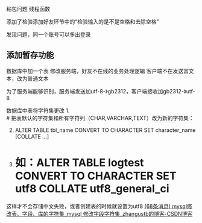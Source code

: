 粘包问题
线程函数

添加了检验添加好友环节中的“检验输入的是不是空格和去除空格”


发现问题，同一个账号可以多出登录

## 添加暂存功能
数据库中加一个表
修改服务端，好友不在线的业务处理逻辑
客户端不在发送富文本，改为普通文本

为了服务端能够识别，服务端发送加utf-8-》gb2312，客户端接收加gb2312-》utf-8

数据库中表将字符集更改
1.    
    # 把表默认的字符集和所有字符列（CHAR,VARCHAR,TEXT）改为新的字符集：
    
2.  ALTER TABLE tbl_name CONVERT TO CHARACTER SET character_name [COLLATE ...]
    
3.  # 如：ALTER TABLE logtest CONVERT TO CHARACTER SET utf8 COLLATE utf8_general_ci
这样才不会存储中文失败，或者创建表的时候就设置为utf8
[(68条消息) mysql修改表、字段、库的字符集_mysql 修改字段字符集_zhangustb的博客-CSDN博客](https://blog.csdn.net/xing930408/article/details/124126585)




